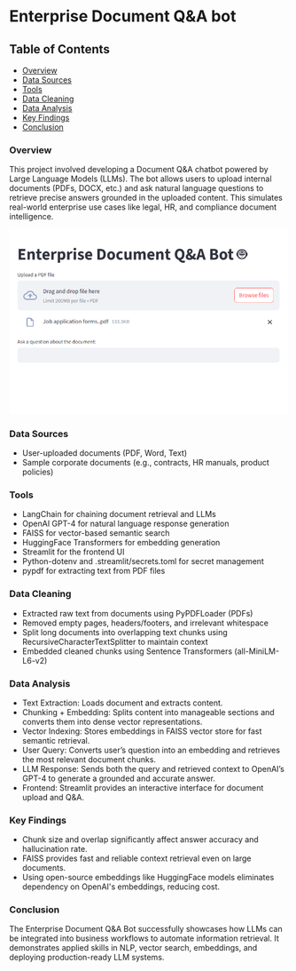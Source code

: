 # Enterprise Document Q&A bot

## Table of Contents

- [Overview](#overview)
- [Data Sources](#data-sources)
- [Tools](#tools)
- [Data Cleaning](#data-cleaning)
- [Data Analysis](#data-analysis)
- [Key Findings](#key-findings)
- [Conclusion](#conclusion)

### Overview

This project involved developing a Document Q&A chatbot powered by Large Language Models (LLMs). The bot allows users to upload internal documents (PDFs, DOCX, etc.) and ask natural language questions to retrieve precise answers grounded in the uploaded content. This simulates real-world enterprise use cases like legal, HR, and compliance document intelligence.

![Enterprise Document Q&A bot](https://github.com/Sicelov/Enterprise-document-bot/blob/main/Document-bot.png)

### Data Sources

- User-uploaded documents (PDF, Word, Text)
- Sample corporate documents (e.g., contracts, HR manuals, product policies)

### Tools

- LangChain for chaining document retrieval and LLMs
- OpenAI GPT-4 for natural language response generation
- FAISS for vector-based semantic search
- HuggingFace Transformers for embedding generation
- Streamlit for the frontend UI
- Python-dotenv and .streamlit/secrets.toml for secret management
- pypdf for extracting text from PDF files

### Data Cleaning

- Extracted raw text from documents using PyPDFLoader (PDFs)
- Removed empty pages, headers/footers, and irrelevant whitespace
- Split long documents into overlapping text chunks using RecursiveCharacterTextSplitter to maintain context
- Embedded cleaned chunks using Sentence Transformers (all-MiniLM-L6-v2)

### Data Analysis

- Text Extraction: Loads document and extracts content.
- Chunking + Embedding: Splits content into manageable sections and converts them into dense vector representations.
- Vector Indexing: Stores embeddings in FAISS vector store for fast semantic retrieval.
- User Query: Converts user’s question into an embedding and retrieves the most relevant document chunks.
- LLM Response: Sends both the query and retrieved context to OpenAI’s GPT-4 to generate a grounded and accurate answer.
- Frontend: Streamlit provides an interactive interface for document upload and Q&A.

### Key Findings

- Chunk size and overlap significantly affect answer accuracy and hallucination rate.
- FAISS provides fast and reliable context retrieval even on large documents.
- Using open-source embeddings like HuggingFace models eliminates dependency on OpenAI's embeddings, reducing cost.

### Conclusion

The Enterprise Document Q&A Bot successfully showcases how LLMs can be integrated into business workflows to automate information retrieval. It demonstrates applied skills in NLP, vector search, embeddings, and deploying production-ready LLM systems. 


